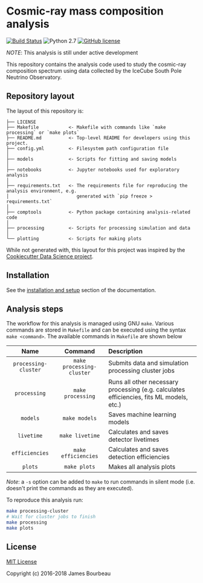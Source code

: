 # Cosmic-ray mass composition analysis

[![Build Status](https://travis-ci.org/jrbourbeau/cr-composition.svg?branch=master)](https://travis-ci.org/jrbourbeau/cr-composition)
![Python 2.7](https://img.shields.io/badge/python-2.7-blue.svg)
[![GitHub license](https://img.shields.io/github/license/jrbourbeau/cr-composition.svg)](https://github.com/jrbourbeau/cr-composition/blob/master/LICENSE)


*NOTE*: This analysis is still under active development

This repository contains the analysis code used to study the cosmic-ray
composition spectrum using data collected by the IceCube South Pole Neutrino
Observatory.


## Repository layout

The layout of this repository is:

```
├── LICENSE
├── Makefile           <- Makefile with commands like `make processing` or `make plots`
├── README.md          <- Top-level README for developers using this project.
├── config.yml         <- Filesystem path configuration file
│
├── models             <- Scripts for fitting and saving models
│
├── notebooks          <- Jupyter notebooks used for exploratory analysis
│
├── requirements.txt   <- The requirements file for reproducing the analysis environment, e.g.
│                         generated with `pip freeze > requirements.txt`
│
├── comptools          <- Python package containing analysis-related code
│
├── processing         <- Scripts for processing simulation and data
│
└── plotting           <- Scripts for making plots
```

While not generated with, this layout for this project was inspired by the
[Cookiecutter Data Science project](https://github.com/drivendata/cookiecutter-data-science).


## Installation

See the [installation and setup](https://jrbourbeau.github.io/cr-composition/setup.html)
section of the documentation.

## Analysis steps

The workflow for this analysis is managed using GNU `make`. Various commands
are stored in `Makefile` and can be executed using the syntax
`make <command>`. The available commands in `Makefile` are shown below

| Name        | Command           | Description  |
|:-------------:|:-------------:| :-----|
| `processing-cluster`      | `make processing-cluster` | Submits data and simulation processing cluster jobs |
| `processing`      | `make processing` | Runs all other necessary processing (e.g. calculates efficiencies, fits ML models, etc.) |
| `models`      | `make models` | Saves machine learning models |
| `livetime`      | `make livetime` | Calculates and saves detector livetimes |
| `efficiencies`      | `make efficiencies` | Calculates and saves detection efficiencies |
| `plots`      | `make plots` | Makes all analysis plots |

*Note*: a `-s` option can be added to `make` to run commands in silent mode (i.e. doesn't print the commands as they are executed).

To reproduce this analysis run:

```bash
make processing-cluster
# Wait for cluster jobs to finish
make processing
make plots
```


## License

[MIT License](LICENSE)

Copyright (c) 2016-2018 James Bourbeau
